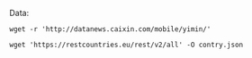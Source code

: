 Data:

```
wget -r 'http://datanews.caixin.com/mobile/yimin/'
```

```
wget 'https://restcountries.eu/rest/v2/all' -O contry.json
```

